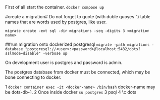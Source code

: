 First of all start the container.
`docker compose up`

#create a migration#
Do not forget to quote (with duble quoyes ") table names that are words used by postgres, like user.

`migrate create -ext sql -dir migrations -seq -digits 3 <migration name>`

##run migration onto dockerized postgresql
`migrate -path migrations -database "postgresql://<user>:<password>@localhost:5432/dots?sslmode=disable" -verbose up`

On development user is postgres and password is admin.

The postgres database from docker must be connected, which may be bone connecting to docker.

1 `docker container exec -it <docker-name> /bin/bash`
docker-name may be dots-db-1.
2 Once inside docker `su postgres`
3 psql
4 \c dots
